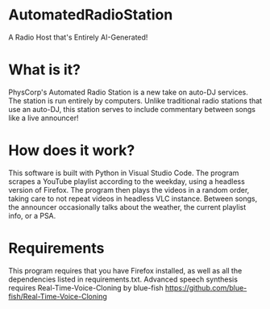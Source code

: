 # AutomatedRadioStation
A Radio Host that's Entirely AI-Generated!

# What is it?
PhysCorp's Automated Radio Station is a new take on auto-DJ services. The station is run entirely by computers. Unlike traditional radio stations that use an auto-DJ, this station serves to include commentary between songs like a live announcer!

# How does it work?
This software is built with Python in Visual Studio Code. The program scrapes a YouTube playlist according to the weekday, using a headless version of Firefox. The program then plays the videos in a random order, taking care to not repeat videos in headless VLC instance. Between songs, the announcer occasionally talks about the weather, the current playlist info, or a PSA.

# Requirements
This program requires that you have Firefox installed, as well as all the dependencies listed in requirements.txt.
Advanced speech synthesis requires Real-Time-Voice-Cloning by blue-fish
https://github.com/blue-fish/Real-Time-Voice-Cloning
